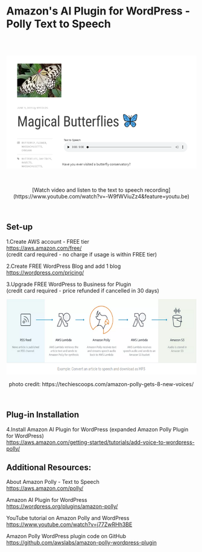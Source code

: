 
# Amazon's AI Plugin for WordPress - Polly Text to Speech

<br /><br />
<p align="center">
 <kbd><img width="633" height="300" src="/readme_assets/blog_plugin.png"></kbd>
</p><br />
<p align="center">
[Watch video and listen to the text to speech recording](https://www.youtube.com/watch?v=-W9fWViuZz4&feature=youtu.be)
</p><br />

## Set-up

1.Create AWS account - FREE tier <br />
https://aws.amazon.com/free/ <br />
(credit card required - no charge if usage is within FREE tier)<br />

2.Create FREE WordPress Blog and add 1 blog<br />
https://wordpress.com/pricing/<br />

3.Upgrade FREE WordPress to Business for Plugin<br />
(credit card required - price refunded if cancelled in 30 days)<br />

<p align="center">
 <kbd><img width="533" height="200" src="/readme_assets/polly.png"></kbd>
</p>
<p align="center">
photo credit:  https://techiescoops.com/amazon-polly-gets-8-new-voices/ <br />
</p><br />

## Plug-in Installation <br />

4.Install Amazon AI Plugin for WordPress (expanded Amazon Polly Plugin for WordPress) <br />
https://aws.amazon.com/getting-started/tutorials/add-voice-to-wordpress-polly/ <br />



## Additional Resources: <br />

About Amazon Polly - Text to Speech <br />
https://aws.amazon.com/polly/  <br />

Amazon AI Plugin for WordPress <br />
https://wordpress.org/plugins/amazon-polly/  <br />

YouTube tutorial on Amazon Polly and WordPress <br />
https://www.youtube.com/watch?v=j77ZwRHh3BE  <br />

Amazon Polly WordPress plugin code on GitHub <br />
https://github.com/awslabs/amazon-polly-wordpress-plugin <br />





